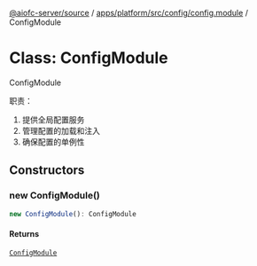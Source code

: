 [@aiofc-server/source](../../../../../../index.md) / [apps/platform/src/config/config.module](../index.md) / ConfigModule

# Class: ConfigModule

ConfigModule

职责：
1. 提供全局配置服务
2. 管理配置的加载和注入
3. 确保配置的单例性

## Constructors

### new ConfigModule()

```ts
new ConfigModule(): ConfigModule
```

#### Returns

[`ConfigModule`](ConfigModule.md)
